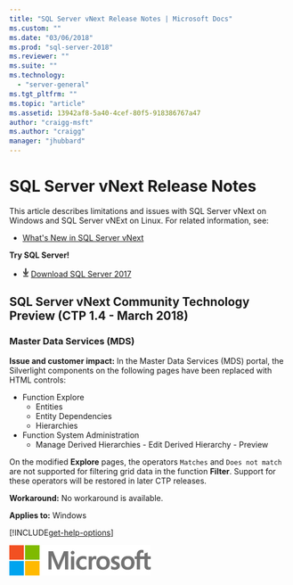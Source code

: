 ```yaml
---
title: "SQL Server vNext Release Notes | Microsoft Docs"
ms.custom: ""
ms.date: "03/06/2018"
ms.prod: "sql-server-2018"
ms.reviewer: ""
ms.suite: ""
ms.technology: 
  - "server-general"
ms.tgt_pltfrm: ""
ms.topic: "article"
ms.assetid: 13942af8-5a40-4cef-80f5-918386767a47
author: "craigg-msft"
ms.author: "craigg"
manager: "jhubbard"
---
```

# SQL Server vNext Release Notes
This article describes limitations and issues with SQL Server vNext on Windows and SQL Server vNExt on Linux. For related information, see:
- [What's New in SQL Server vNext](../sql-server/what-s-new-in-sql-server-2018.md)

**Try SQL Server!**
- [![Download from Evaluation Center](../includes/media/download2.png)](http://go.microsoft.com/fwlink/?LinkID=829477) [Download SQL Server 2017](http://go.microsoft.com/fwlink/?LinkID=829477)

## SQL Server vNext Community Technology Preview (CTP 1.4 - March 2018)

### Master Data Services (MDS)
**Issue and customer impact:** In the Master Data Services (MDS) portal, the Silverlight components on the following pages have been replaced with HTML controls:
-   Function Explore
    -   Entities
    -   Entity Dependencies
    -   Hierarchies
-   Function System Administration 
    -   Manage Derived Hierarchies - Edit Derived Hierarchy - Preview 

On the modified **Explore** pages, the operators `Matches` and `Does not match` are not supported for filtering grid data in the function **Filter**. Support for these operators will be restored in later CTP releases.

**Workaround:** No workaround is available.

**Applies to:** Windows

[!INCLUDE[get-help-options](../includes/paragraph-content/get-help-options.md)]

![MS_Logo_X-Small](../sql-server/media/ms-logo-x-small.png)